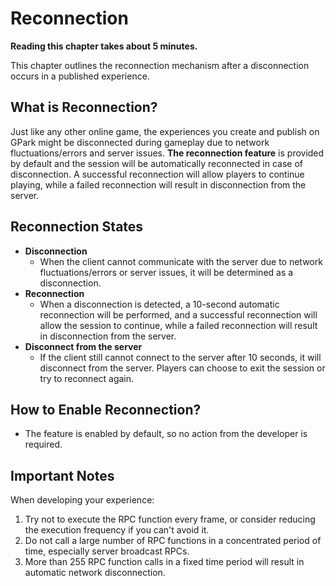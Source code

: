 # Reconnection

**Reading this chapter takes about 5 minutes.**

This chapter outlines the reconnection mechanism after a disconnection occurs in a published experience.

## What is Reconnection?

Just like any other online game, the experiences you create and publish on GPark might be disconnected during gameplay due to network fluctuations/errors and server issues. **The reconnection feature** is provided by default and the session will be automatically reconnected in case of disconnection. A successful reconnection will allow players to continue playing, while a failed reconnection will result in disconnection from the server.

## Reconnection States

- **Disconnection**
  - When the client cannot communicate with the server due to network fluctuations/errors or server issues, it will be determined as a disconnection.
- **Reconnection**
  - When a disconnection is detected, a 10-second automatic reconnection will be performed, and a successful reconnection will allow the session to continue, while a failed reconnection will result in disconnection from the server. 
- **Disconnect from the server**
  - If the client still cannot connect to the server after 10 seconds, it will disconnect from the server. Players can choose to exit the session or try to reconnect again.

## How to Enable Reconnection?

- The feature is enabled by default, so no action from the developer is required.

## Important Notes

When developing your experience:

1. Try not to execute the RPC function every frame, or consider reducing the execution frequency if you can't avoid it.
2. Do not call a large number of RPC functions in a concentrated period of time, especially server broadcast RPCs.
3. More than 255 RPC function calls in a fixed time period will result in automatic network disconnection.